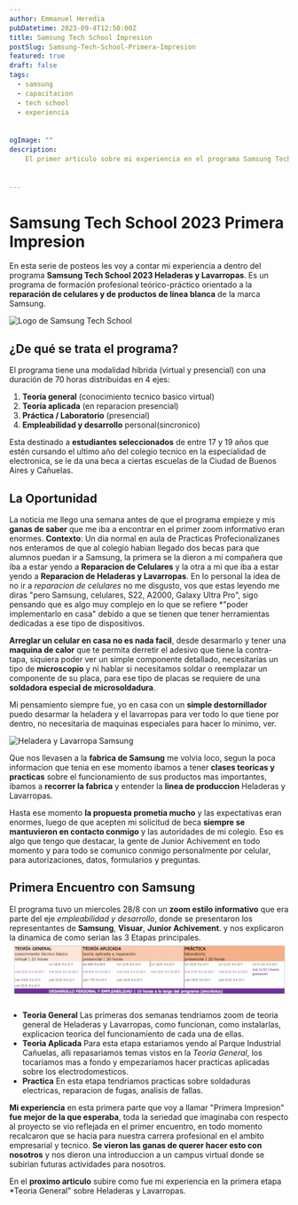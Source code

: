 ```yaml
---
author: Emmanuel Heredia
pubDatetime: 2023-09-4T12:50:00Z
title: Samsung Tech School Impresion 
postSlug: Samsung-Tech-School-Primera-Impresion
featured: true
draft: false
tags:
  - samsung
  - capacitacion
  - tech school
  - experiencia


ogImage: ""
description:
    El primer articulo sobre mi experiencia en el programa Samsung Tech School Reparacion de Heladeras y Lavarropas, un programa que promete capacitarnos sobre la reparacion y mantenimiento de la linea blanca de Samsung dentro de sus instalaciones en su fabrica de cañuelas. 
  

---
```




# Samsung Tech School 2023 Primera Impresion 
En esta serie de posteos les voy a contar mi experiencia
a dentro del programa **Samsung Tech School 2023 Heladeras y Lavarropas**. Es un programa de formación profesional teórico-práctico orientado a la **reparación de celulares y de productos de línea blanca** de la marca Samsung.

![Logo de Samsung Tech School](https://img.global.news.samsung.com/ar/wp-content/uploads/2023/08/KV_Samsungtech_Gen%C3%A9rico-e1692714471970.png)
## ¿De qué se trata el programa?
El programa tiene una modalidad hibrida (virtual y presencial) con una duración de 70 horas distribuidas en 4 ejes:  
1. **Teoría general**  (conocimiento tecnico basico virtual)
2. **Teoría aplicada**  (en reparacion presencial)
3. **Práctica / Laboratorio**  (presencial)
4. **Empleabilidad y desarrollo** personal(sincronico)

Esta destinado a **estudiantes seleccionados** de entre 17 y 19 años que estén cursando el ultimo año del colegio tecnico en la especialidad de electronica, se le da una beca a ciertas escuelas de la Ciudad de Buenos Aires y Cañuelas.

## La Oportunidad 
La noticia me llego una semana antes de que el programa empieze y mis **ganas de saber** que me iba a encontrar en el primer zoom informativo eran enormes. **Contexto**: Un dia normal en aula de Practicas Profecionalizanes nos enteramos de que al colegio habian llegado dos becas para que alumnos puedan ir a Samsung, la primera se la dieron a mi compañera que iba a estar yendo a **Reparacion de Celulares** y la otra a mi que iba a estar yendo a **Reparacion de Heladeras y Lavarropas**. En lo personal la idea de no ir a *reparacion de celulares* no me disgusto, vos que estas leyendo me diras "pero Samsung, celulares, S22, A2000, Galaxy Ultra Pro", sigo pensando que es algo muy complejo en lo que se refiere *"poder implementarlo en casa" debido a que se tienen que tener herramientas dedicadas a ese tipo de dispositivos. 

**Arreglar un celular en casa no es nada facil**, desde desarmarlo y tener una **maquina de calor** que te permita derretir el adesivo que tiene la contra-tapa, siquiera poder ver un simple componente detallado, necesitarias un tipo de **microscopio** y ni hablar si necesitamos soldar o reemplazar un componente de su placa, para ese tipo de placas se requiere de una **soldadora especial de microsoldadura**. 

Mi pensamiento siempre fue, yo en casa con un **simple destornillador** puedo desarmar la heladera y el lavarropas para ver todo lo que tiene por dentro, no necesitaria de maquinas especiales para hacer lo minimo, ver. 

![Heladera y Lavarropa Samsung](https://encrypted-tbn0.gstatic.com/images?q=tbn:ANd9GcQSykXJjnphsimkdJ__8jxvOBgx4R23R7vDQw&usqp=CAU)

Que nos llevasen a la **fabrica de Samsung** me volvia loco, segun la poca informacion que tenia en ese momento ibamos a tener **clases teoricas y practicas** sobre el funcionamiento de sus productos mas importantes, ibamos a **recorrer la fabrica** y entender la **linea de produccion** Heladeras y Lavarropas. 

Hasta ese momento **la propuesta prometia mucho** y las expectativas eran enormes, luego de que acepten mi solicitud de beca **siempre se mantuvieron en contacto conmigo** y las autoridades de mi colegio.  Eso es algo que tengo que destacar, la gente de Junior Achivement en todo momento y para todo se comunico conmigo personalmente por celular, para autorizaciones, datos, formularios y preguntas. 


## Primera Encuentro con Samsung
El programa tuvo un miercoles 28/8 con un **zoom estilo informativo** que era parte del eje *empleabilidad y desarrollo*, donde se presentaron los representantes de **Samsung**, **Visuar**, **Junior Achivement**.  y nos explicaron la dinamica de como serian las 3 Etapas principales.
![Cronograma Samsung](../blog/img/samsung/etapas-samsung-cronograma.jpeg)

- **Teoria General**
	Las primeras dos semanas tendriamos zoom de teoria general de Heladeras y Lavarropas, como funcionan, como instalarlas, explicacion teorica del funcionamiento de cada una de ellas. 
-  **Teoria Aplicada**
	Para esta etapa estariamos yendo al Parque Industrial Cañuelas, alli repasariamos temas vistos en la *Teoria General*, los tocariamos mas a fondo y empezariamos hacer practicas aplicadas sobre los electrodomesticos.
-  **Practica**
	En esta etapa tendriamos practicas sobre soldaduras electricas, reparacion de fugas, analisis de fallas.

**Mi experiencia** en esta primera parte que voy a llamar "Primera Impresion" **fue mejor de la que esperaba**, toda la seriedad que imaginaba con respecto al proyecto se vio reflejada en el primer encuentro, en todo momento recalcaron que se hacia para nuestra carrera profesional en el ambito empresarial y tecnico. **Se vieron las ganas de querer hacer esto con nosotros** y nos dieron una introduccion a un campus virtual donde se subirian futuras actividades para nosotros. 

En el **proximo articulo** subire como fue mi experiencia en la primera etapa *Teoria General" sobre Heladeras y Lavarropas.









